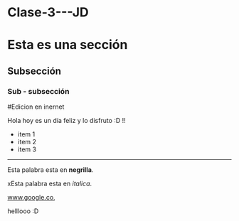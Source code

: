 # Clase-3---JD

# Esta es una sección
## Subsección
### Sub - subsección

#Edicion en inernet

Hola hoy es un día feliz y lo disfruto :D !! 

* item 1
* item 2
* item 3

---
Esta palabra esta en **negrilla**.

xEsta palabra esta en *italica*.

www.google.co,

helllooo :D 

